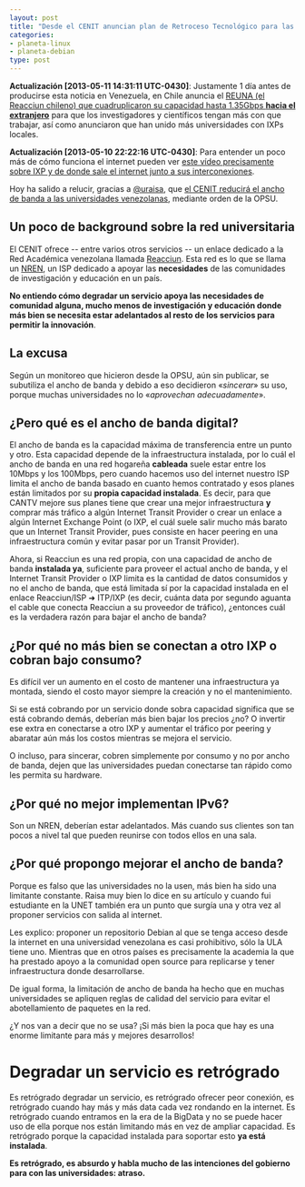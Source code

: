 ```yaml
---
layout: post
title: "Desde el CENIT anuncian plan de Retroceso Tecnológico para las universidades"
categories:
- planeta-linux
- planeta-debian
type: post
---
```

**Actualización [2013-05-11 14:31:11 UTC-0430]**: Justamente 1 día antes de producirse esta noticia en Venezuela, en Chile anuncia el [REUNA (el Reacciun chileno) que cuadruplicaron su capacidad hasta 1.35Gbps **hacia el extranjero**](http://www.reuna.cl/index.php/es/noticias-nuestros-socios/2308-reuna-cuadruplico-su-capacidad-de-conexion-a-las-redes-internacionales) para que los investigadores y científicos tengan más con que trabajar, así como anunciaron que han unido más universidades con IXPs locales.

**Actualización [2013-05-10 22:22:16 UTC-0430]**: Para entender un poco más de cómo funciona el internet pueden ver [este vídeo precisamente sobre IXP y de donde sale el internet junto a sus interconexiones](https://www.youtube.com/watch?v=a5837LcDHfE).

Hoy ha salido a relucir, gracias a [@uraisa](https://twitter.com/uraisa), que [el CENIT reducirá el ancho de banda a las universidades venezolanas](http://periodistasandinos.blogspot.com/2013/05/el-cenit-reducira-el-ancho-de-banda-las.html), mediante orden de la OPSU.

## Un poco de background sobre la red universitaria
El CENIT ofrece -- entre varios otros servicios -- un enlace dedicado a la Red Académica venezolana llamada [Reacciun](http://www2.reacciun.ve/). Esta red es lo que se llama un [NREN](https://en.wikipedia.org/wiki/National_research_and_education_network), un ISP dedicado a apoyar las **necesidades** de las comunidades de investigación y educación en un país.

**No entiendo cómo degradar un servicio apoya las necesidades de comunidad alguna, mucho menos de investigación y educación donde más bien se necesita estar adelantados al resto de los servicios para permitir la innovación**.

## La excusa
Según un monitoreo que hicieron desde la OPSU, aún sin publicar, se subutiliza el ancho de banda y debido a eso decidieron «*sincerar*» su uso, porque muchas universidades no lo «*aprovechan adecuadamente*».

## ¿Pero qué es el ancho de banda digital?
El ancho de banda es la capacidad máxima de transferencia entre un punto y otro. Esta capacidad depende de la infraestructura instalada, por lo cuál el ancho de banda en una red hogareña **cableada** suele estar entre los 10Mbps y los 100Mbps, pero cuando hacemos uso del internet nuestro ISP limita el ancho de banda basado en cuanto hemos contratado y esos planes están limitados por su **propia capacidad instalada**. Es decir, para que CANTV mejore sus planes tiene que crear una mejor infraestructura **y** comprar más tráfico a algún Internet Transit Provider o crear un enlace a algún Internet Exchange Point (o IXP, el cuál suele salir mucho más barato que un Internet Transit Provider, pues consiste en hacer peering en una infraestructura común y evitar pasar por un Transit Provider).

Ahora, si Reacciun es una red propia, con una capacidad de ancho de banda **instalada ya**, suficiente para proveer el actual ancho de banda, y el Internet Transit Provider o IXP limita es la cantidad de datos consumidos y no el ancho de banda, que está limitada sí por la capacidad instalada en el enlace Reacciun/ISP ➜ ITP/IXP (es decir, cuánta data por segundo aguanta el cable que conecta Reacciun a su proveedor de tráfico), ¿entonces cuál es la verdadera razón para bajar el ancho de banda?

## ¿Por qué no más bien se conectan a otro IXP o cobran bajo consumo?
Es difícil ver un aumento en el costo de mantener una infraestructura ya montada, siendo el costo mayor siempre la creación y no el mantenimiento.

Si se está cobrando por un servicio donde sobra capacidad significa que se está cobrando demás, deberían más bien bajar los precios ¿no? O invertir ese extra en conectarse a otro IXP y aumentar el tráfico por peering y abaratar aún más los costos mientras se mejora el servicio.

O incluso, para sincerar, cobren simplemente por consumo y no por ancho de banda, dejen que las universidades puedan conectarse tan rápido como les permita su hardware.

## ¿Por qué no mejor implementan IPv6?
Son un NREN, deberían estar adelantados. Más cuando sus clientes son tan pocos a nivel tal que pueden reunirse con todos ellos en una sala.

## ¿Por qué propongo mejorar el ancho de banda?
Porque es falso que las universidades no la usen, más bien ha sido una limitante constante. Raisa muy bien lo dice en su artículo y cuando fui estudiante en la UNET también era un punto que surgía una y otra vez al proponer servicios con salida al internet.

Les explico: proponer un repositorio Debian al que se tenga acceso desde la internet en una universidad venezolana es casi prohibitivo, sólo la ULA tiene uno. Mientras que en otros países es precisamente la academia la que ha prestado apoyo a la comunidad open source para replicarse y tener infraestructura donde desarrollarse.

De igual forma, la limitación de ancho de banda ha hecho que en muchas universidades se apliquen reglas de calidad del servicio para evitar el abotellamiento de paquetes en la red.

¿Y nos van a decir que no se usa? ¡Si más bien la poca que hay es una enorme limitante para más y mejores desarrollos!

# Degradar un servicio es retrógrado
Es retrógrado degradar un servicio, es retrógrado ofrecer peor conexión, es retrógrado cuando hay más y más data cada vez rondando en la internet. Es retrógrado cuando entramos en la era de la BigData y no se puede hacer uso de ella porque nos están limitando más en vez de ampliar capacidad. Es retrógrado porque la capacidad instalada para soportar esto **ya está instalada**.

**Es retrógrado, es absurdo y habla mucho de las intenciones del gobierno para con las universidades: atraso.**
